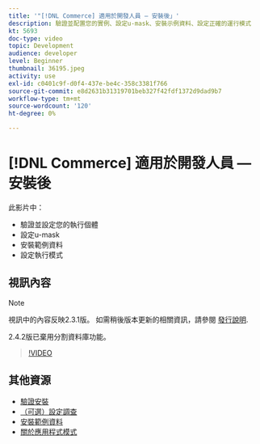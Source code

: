 ```yaml
---
title: '"[!DNL Commerce] 適用於開發人員 — 安裝後」'
description: 驗證並配置您的實例、設定u-mask、安裝示例資料、設定正確的運行模式
kt: 5693
doc-type: video
topic: Development
audience: developer
level: Beginner
thumbnail: 36195.jpeg
activity: use
exl-id: c0401c9f-d0f4-437e-be4c-358c3381f766
source-git-commit: e8d2631b31319701beb327f42fdf1372d9dad9b7
workflow-type: tm+mt
source-wordcount: '120'
ht-degree: 0%

---
```


# [!DNL Commerce] 適用於開發人員 — 安裝後

此影片中：

- 驗證並設定您的執行個體
- 設定u-mask
- 安裝範例資料
- 設定執行模式

## 視訊內容

>[!NOTE]
>
>視訊中的內容反映2.3.1版。 如需稍後版本更新的相關資訊，請參閱 [發行說明](https://experienceleague.adobe.com/docs/commerce-operations/release/notes/overview.html).
>
>2.4.2版已棄用分割資料庫功能。

>[!VIDEO](https://video.tv.adobe.com/v/36195?quality=12&learn=on)

## 其他資源

- [驗證安裝](https://experienceleague.adobe.com/docs/commerce-operations/installation-guide/next-steps/verify.html)
- [（可選）設定調查](https://experienceleague.adobe.com/docs/commerce-operations/installation-guide/next-steps/set-umask.html)
- [安裝範例資料](https://experienceleague.adobe.com/docs/commerce-operations/installation-guide/next-steps/sample-data/overview.html)
- [關於應用程式模式](https://experienceleague.adobe.com/docs/commerce-operations/configuration-guide/setup/application-modes.html)
